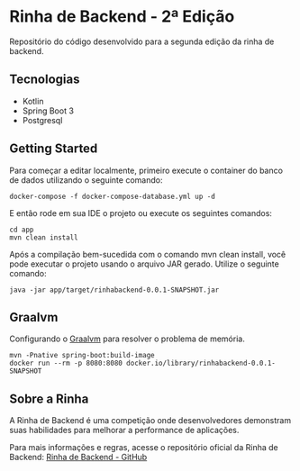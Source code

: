 # Rinha de Backend - 2ª Edição

Repositório do código desenvolvido para a segunda edição da rinha de backend.

## Tecnologias

- Kotlin
- Spring Boot 3
- Postgresql

## Getting Started

Para começar a editar localmente, primeiro execute o container do banco de dados utilizando o seguinte comando:

``` shell
docker-compose -f docker-compose-database.yml up -d
```

E então rode em sua IDE o projeto ou execute os seguintes comandos:

``` shell
cd app
mvn clean install
```

Após a compilação bem-sucedida com o comando mvn clean install, você pode executar o projeto usando o arquivo JAR
gerado. Utilize o seguinte comando:

``` shell
java -jar app/target/rinhabackend-0.0.1-SNAPSHOT.jar
```

## Graalvm

Configurando o [Graalvm](https://www.youtube.com/watch?v=8umoZWj6UcU) para resolver o problema de memória.

``` shell
mvn -Pnative spring-boot:build-image
docker run --rm -p 8080:8080 docker.io/library/rinhabackend-0.0.1-SNAPSHOT
```

## Sobre a Rinha

A Rinha de Backend é uma competição onde desenvolvedores demonstram suas habilidades para melhorar a performance de
aplicações.

Para mais informações e regras, acesse o repositório oficial da Rinha de
Backend: [Rinha de Backend - GitHub](https://github.com/zanfranceschi/rinha-de-backend-2024-q1)